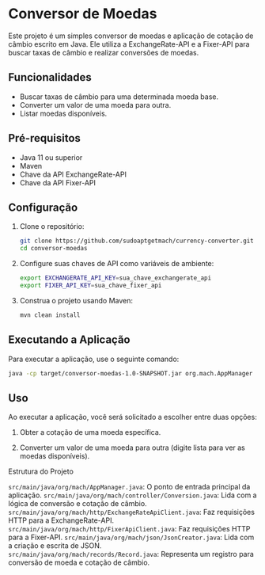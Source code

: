 # Conversor de Moedas

Este projeto é um simples conversor de moedas e aplicação de cotação de câmbio escrito em Java. Ele utiliza a ExchangeRate-API e a Fixer-API para buscar taxas de câmbio e realizar conversões de moedas.

## Funcionalidades

- Buscar taxas de câmbio para uma determinada moeda base.
- Converter um valor de uma moeda para outra.
- Listar moedas disponíveis.

## Pré-requisitos

- Java 11 ou superior
- Maven
- Chave da API ExchangeRate-API
- Chave da API Fixer-API

## Configuração

1. Clone o repositório:
    ```sh
    git clone https://github.com/sudoaptgetmach/currency-converter.git
    cd conversor-moedas
    ```

2. Configure suas chaves de API como variáveis de ambiente:
    ```sh
    export EXCHANGERATE_API_KEY=sua_chave_exchangerate_api
    export FIXER_API_KEY=sua_chave_fixer_api
    ```

3. Construa o projeto usando Maven:
    ```sh
    mvn clean install
    ```

## Executando a Aplicação

Para executar a aplicação, use o seguinte comando:
```sh
java -cp target/conversor-moedas-1.0-SNAPSHOT.jar org.mach.AppManager
```

## Uso

Ao executar a aplicação, você será solicitado a escolher entre duas opções:

1. Obter a cotação de uma moeda específica.

2. Converter um valor de uma moeda para outra (digite lista para ver as moedas disponíveis).  

Estrutura do Projeto

`src/main/java/org/mach/AppManager.java`: O ponto de entrada principal da aplicação.
`src/main/java/org/mach/controller/Conversion.java`: Lida com a lógica de conversão e cotação de câmbio.
`src/main/java/org/mach/http/ExchangeRateApiClient.java`: Faz requisições HTTP para a ExchangeRate-API.
`src/main/java/org/mach/http/FixerApiClient.java`: Faz requisições HTTP para a Fixer-API.
`src/main/java/org/mach/json/JsonCreator.java`: Lida com a criação e escrita de JSON.  
`src/main/java/org/mach/records/Record.java`: Representa um registro para conversão de moeda e cotação de câmbio.

